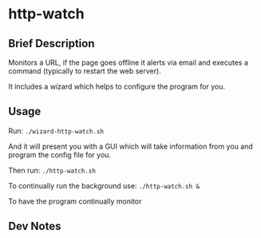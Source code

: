 # http-watch
## Brief Description
Monitors a URL, if the page goes offline it alerts via email and executes a command (typically to restart the web server).

It includes a wizard which helps to configure the program for you.


## Usage
Run: ```./wizard-http-watch.sh```

And it will present you with a GUI which will take information from you and program the config file for you.

Then run: ```./http-watch.sh```

To continually run the background use: ```./http-watch.sh &```

To have the program continually monitor

## Dev Notes
